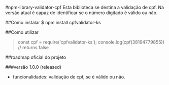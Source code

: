 #npm-library-validator-cpf
  Esta biblioteca se destina a validação de cpf. Na versão atual é capaz de identificar se o número digitado é válido ou não.

##Como instalar
$  npm install cpfvalidator-ks

##Como utilizar
> const cpf = require('cpfvalidator-ks');
> console.log(cpf(38194779855))
> // returns false

##roadmap oficial do projeto

###versão 1.0.0 (released)
- funcionalidades: validação de cpf, se é válido ou não.